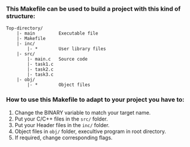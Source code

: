 ### This Makefile can be used to build a project with this kind of structure:
    Top-directory/
        |- main         Executable file
        |- Makefile             
        |- inc/
            |- *        User library files
        |- src/
            |- main.c   Source code
            |- task1.c  
            |- task2.c  
            |- task3.c  
        |- obj/
            |- *        Object files

### How to use this Makefile to adapt to your project you have to:
1. Change the BINARY variable to match your target name.
2. Put your C/C++ files in the `src/` folder.
3. Put your Header files in the `inc/` folder.
4. Object files in `obj/` folder, execultive program in root directory.
5. If required, change corresponding flags.
